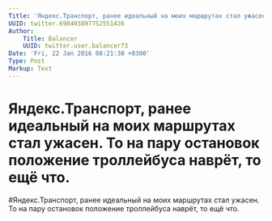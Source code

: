 ```yaml
---
Title: 'Яндекс.Транспорт, ранее идеальный на моих маршрутах стал ужасен. То на пару остановок положение троллейбуса наврёт, то ещё что.'
UUID: twitter.690403897752551426
Author:
    Title: Balancer
    UUID: twitter.user.balancer73
Date: 'Fri, 22 Jan 2016 08:21:30 +0300'
Type: Post
Markup: Text
---
```


# Яндекс.Транспорт, ранее идеальный на моих маршрутах стал ужасен. То на пару остановок положение троллейбуса наврёт, то ещё что.

#Яндекс.Транспорт, ранее идеальный на моих маршрутах стал
ужасен. То на пару остановок положение троллейбуса наврёт,
то ещё что.